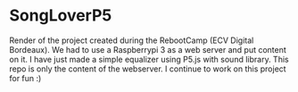 # SongLoverP5
Render of the project created during the RebootCamp (ECV Digital Bordeaux). We had to use a Raspberrypi 3 as a web server and put content on it. I have just made a simple equalizer using P5.js with sound library.
This repo is only the content of the webserver. I continue to work on this project for fun :)
